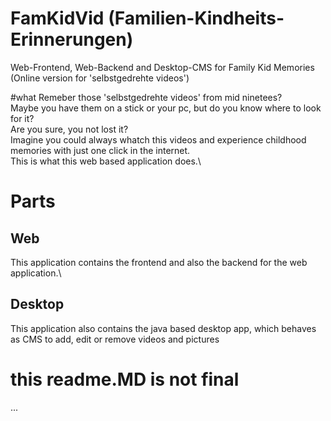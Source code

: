 # FamKidVid (Familien-Kindheits-Erinnerungen)
Web-Frontend, Web-Backend and Desktop-CMS for Family Kid Memories (Online version for 'selbstgedrehte videos')

#what
Remeber those 'selbstgedrehte videos' from mid ninetees?\
Maybe you have them on a stick or your pc, but do you know where to look for it?\
Are you sure, you not lost it?\
Imagine you could always whatch this videos and experience childhood memories with just one click in the internet.\
This is what this web based application does.\

# Parts

## Web
This application contains the frontend and also the backend for the web application.\

## Desktop
This application also contains the java based desktop app, which behaves as CMS to add, edit or remove videos and pictures

# this readme.MD is not final
...
